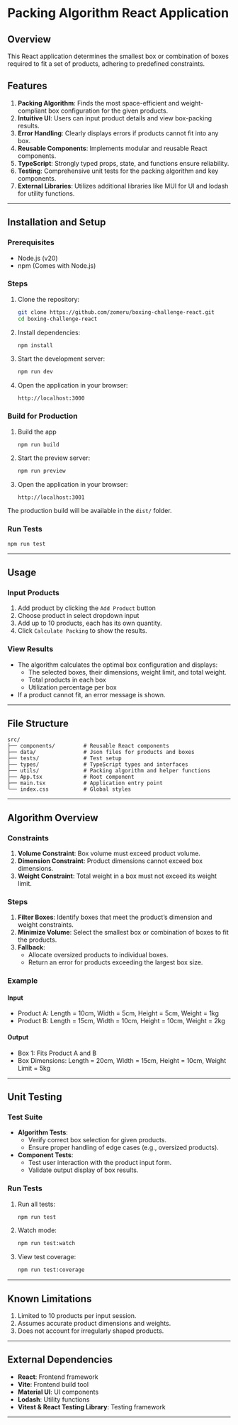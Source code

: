 # Packing Algorithm React Application

## Overview

This React application determines the smallest box or combination of boxes required to fit a set of products, adhering to predefined constraints.

## Features

1. **Packing Algorithm**: Finds the most space-efficient and weight-compliant box configuration for the given products.
2. **Intuitive UI**: Users can input product details and view box-packing results.
3. **Error Handling**: Clearly displays errors if products cannot fit into any box.
4. **Reusable Components**: Implements modular and reusable React components.
5. **TypeScript**: Strongly typed props, state, and functions ensure reliability.
6. **Testing**: Comprehensive unit tests for the packing algorithm and key components.
7. **External Libraries**: Utilizes additional libraries like MUI for UI and lodash for utility functions.

---

## Installation and Setup

### Prerequisites

- Node.js (v20)
- npm (Comes with Node.js)

### Steps

1. Clone the repository:
   ```bash
   git clone https://github.com/zomeru/boxing-challenge-react.git
   cd boxing-challenge-react
   ```
2. Install dependencies:
   ```bash
   npm install
   ```
3. Start the development server:
   ```bash
   npm run dev
   ```
4. Open the application in your browser:
   ```
   http://localhost:3000
   ```

### Build for Production

1. Build the app
   ```bash
   npm run build
   ```
2. Start the preview server:
   ```bash
   npm run preview
   ```
3. Open the application in your browser:
   ```
   http://localhost:3001
   ```

The production build will be available in the `dist/` folder.

### Run Tests

```bash
npm run test
```

---

## Usage

### Input Products

1. Add product by clicking the `Add Product` button
2. Choose product in select dropdown input
3. Add up to 10 products, each has its own quantity.
4. Click `Calculate Packing` to show the results.

### View Results

- The algorithm calculates the optimal box configuration and displays:
  - The selected boxes, their dimensions, weight limit, and total weight.
  - Total products in each box
  - Utilization percentage per box
- If a product cannot fit, an error message is shown.

---

## File Structure

```
src/
├── components/         # Reusable React components
├── data/               # Json files for products and boxes
├── tests/              # Test setup
├── types/              # TypeScript types and interfaces
├── utils/              # Packing algorithm and helper functions
├── App.tsx             # Root component
├── main.tsx            # Application entry point
└── index.css           # Global styles
```

---

## Algorithm Overview

### Constraints

1. **Volume Constraint**: Box volume must exceed product volume.
2. **Dimension Constraint**: Product dimensions cannot exceed box dimensions.
3. **Weight Constraint**: Total weight in a box must not exceed its weight limit.

### Steps

1. **Filter Boxes**: Identify boxes that meet the product’s dimension and weight constraints.
2. **Minimize Volume**: Select the smallest box or combination of boxes to fit the products.
3. **Fallback**:
   - Allocate oversized products to individual boxes.
   - Return an error for products exceeding the largest box size.

### Example

#### Input

- Product A: Length = 10cm, Width = 5cm, Height = 5cm, Weight = 1kg
- Product B: Length = 15cm, Width = 10cm, Height = 10cm, Weight = 2kg

#### Output

- Box 1: Fits Product A and B
- Box Dimensions: Length = 20cm, Width = 15cm, Height = 10cm, Weight Limit = 5kg

---

## Unit Testing

### Test Suite

- **Algorithm Tests**:
  - Verify correct box selection for given products.
  - Ensure proper handling of edge cases (e.g., oversized products).
- **Component Tests**:
  - Test user interaction with the product input form.
  - Validate output display of box results.

### Run Tests

1. Run all tests:
   ```bash
   npm run test
   ```
2. Watch mode:
   ```bash
   npm run test:watch
   ```
3. View test coverage:
   ```bash
   npm run test:coverage
   ```

---

## Known Limitations

1. Limited to 10 products per input session.
2. Assumes accurate product dimensions and weights.
3. Does not account for irregularly shaped products.

---

## External Dependencies

- **React**: Frontend framework
- **Vite**: Frontend build tool
- **Material UI**: UI components
- **Lodash**: Utility functions
- **Vitest & React Testing Library**: Testing framework

---
